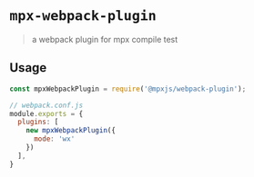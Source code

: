 # `mpx-webpack-plugin`

> a webpack plugin for mpx compile
> test

## Usage

```js
const mpxWebpackPlugin = require('@mpxjs/webpack-plugin');

// webpack.conf.js
module.exports = {
  plugins: [
    new mpxWebpackPlugin({
      mode: 'wx'
    })
  ],
}
```
